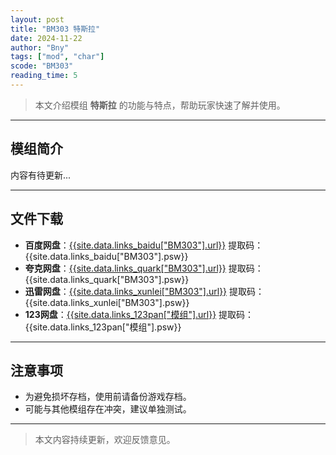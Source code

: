 ```yaml
---
layout: post
title: "BM303 特斯拉"
date: 2024-11-22
author: "Bny"
tags: ["mod", "char"]
scode: "BM303"
reading_time: 5
---
```


> 本文介绍模组 **特斯拉** 的功能与特点，帮助玩家快速了解并使用。

---

## 模组简介

内容有待更新...

---

## 文件下载
- **百度网盘**：[{{site.data.links_baidu["BM303"].url}}]({{site.data.links_baidu["BM303"].url}}) 提取码：{{site.data.links_baidu["BM303"].psw}}
- **夸克网盘**：[{{site.data.links_quark["BM303"].url}}]({{site.data.links_quark["BM303"].url}}) 提取码：{{site.data.links_quark["BM303"].psw}}
- **迅雷网盘**：[{{site.data.links_xunlei["BM303"].url}}]({{site.data.links_xunlei["BM303"].url}}) 提取码：{{site.data.links_xunlei["BM303"].psw}}
- **123网盘**：[{{site.data.links_123pan["模组"].url}}]({{site.data.links_123pan["模组"].url}}) 提取码：{{site.data.links_123pan["模组"].psw}}

---

## 注意事项
- 为避免损坏存档，使用前请备份游戏存档。
- 可能与其他模组存在冲突，建议单独测试。

---

> 本文内容持续更新，欢迎反馈意见。
